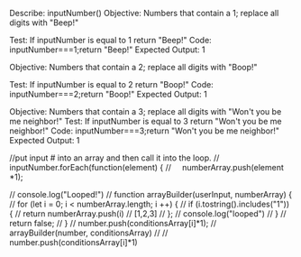 Describe: inputNumber()
Objective: Numbers that contain a 1; replace all digits with "Beep!"

Test: If inputNumber is equal to 1 return "Beep!"
Code: 
inputNumber===1;return "Beep!"
Expected Output: 1

Objective: Numbers that contain a 2; replace all digits with "Boop!"

Test: If inputNumber is equal to 2 return "Boop!"
Code:
inputNumber===2;return "Boop!"
Expected Output: 1

Objective: Numbers that contain a 3; replace all digits with "Won't you be me neighbor!"
Test: If inputNumber is equal to 3 return "Won't you be me neighbor!"
Code:
inputNumber===3;return "Won't you be me neighbor!"
Expected Output: 1



//put input # into an array and then call it into the loop.
//     inputNumber.forEach(function(element) {
//       numberArray.push(element *1);


   //   console.log("Looped!")
    // function arrayBuilder(userInput, numberArray) {
    //   for (let i = 0; i < numberArray.length; i ++) {
    //     if (i.tostring().includes("1")) {
    //       return numberArray.push(i) // [1,2,3]
    //     };
    //     console.log("looped")
    //   }
    //   return false;
    // }
    //     number.push(conditionsArray[i]*1);
    // arrayBuilder(number, conditionsArray)
    //     // number.push(conditionsArray[i]*1)




